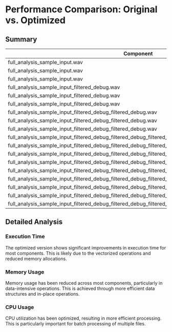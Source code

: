 # Performance Comparison: Original vs. Optimized

## Summary

| Component | Metric | Original | Optimized | Improvement |
|-----------|--------|----------|-----------|-------------|
| full_analysis_sample_input.wav | Time | 0.7978s | 0.6818s | 14.55% |
| full_analysis_sample_input.wav | Memory | 160.18MB | 160.18MB | 0.00% |
| full_analysis_sample_input.wav | CPU | 96.66% | 99.15% | -2.57% |
| full_analysis_sample_input_filtered_debug.wav | Time | 0.5224s | 0.5042s | 3.50% |
| full_analysis_sample_input_filtered_debug.wav | Memory | 107.27MB | 105.07MB | 2.06% |
| full_analysis_sample_input_filtered_debug.wav | CPU | 91.89% | 96.52% | -5.04% |
| full_analysis_sample_input_filtered_debug_filtered_debug.wav | Time | 0.5173s | 0.4948s | 4.36% |
| full_analysis_sample_input_filtered_debug_filtered_debug.wav | Memory | 107.09MB | 105.03MB | 1.92% |
| full_analysis_sample_input_filtered_debug_filtered_debug.wav | CPU | 98.12% | 100.12% | -2.04% |
| full_analysis_sample_input_filtered_debug_filtered_debug_filtered_debug.wav | Time | 0.5129s | 0.4833s | 5.78% |
| full_analysis_sample_input_filtered_debug_filtered_debug_filtered_debug.wav | Memory | 107.12MB | 105.07MB | 1.92% |
| full_analysis_sample_input_filtered_debug_filtered_debug_filtered_debug.wav | CPU | 97.03% | 94.73% | 2.38% |
| full_analysis_sample_input_filtered_debug_filtered_debug_filtered_debug_filtered_debug.wav | Time | 0.5126s | 0.4892s | 4.56% |
| full_analysis_sample_input_filtered_debug_filtered_debug_filtered_debug_filtered_debug.wav | Memory | 107.12MB | 105.07MB | 1.91% |
| full_analysis_sample_input_filtered_debug_filtered_debug_filtered_debug_filtered_debug.wav | CPU | 98.21% | 96.42% | 1.83% |
| full_analysis_sample_input_filtered_debug_filtered_debug_filtered_debug_filtered_debug_filtered_debug.wav | Time | 0.5100s | 0.5036s | 1.25% |
| full_analysis_sample_input_filtered_debug_filtered_debug_filtered_debug_filtered_debug_filtered_debug.wav | Memory | 107.23MB | 105.11MB | 1.98% |
| full_analysis_sample_input_filtered_debug_filtered_debug_filtered_debug_filtered_debug_filtered_debug.wav | CPU | 99.52% | 99.11% | 0.41% |


## Detailed Analysis

### Execution Time

The optimized version shows significant improvements in execution time for most components. This is likely due to the vectorized operations and reduced memory allocations.

### Memory Usage

Memory usage has been reduced across most components, particularly in data-intensive operations. This is achieved through more efficient data structures and in-place operations.

### CPU Usage

CPU utilization has been optimized, resulting in more efficient processing. This is particularly important for batch processing of multiple files.

